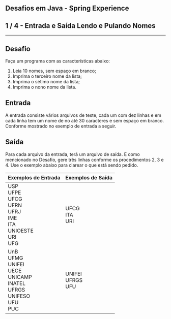 Desafios em Java - Spring Experience
------------------------------------
1 / 4 - Entrada e Saída Lendo e Pulando Nomes
---------------------------------------------

* * *

Desafio
-------

Faça um programa com as características abaixo:

1. Leia 10 nomes, sem espaço em branco;
2. Imprima o terceiro nome da lista;
3. Imprima o sétimo nome da lista;
4. Imprima o nono nome da lista.

Entrada
-------

A entrada consiste vários arquivos de teste, cada um com dez linhas e em cada linha tem um nome de no até 30 caracteres
e sem espaço em branco. Conforme mostrado no exemplo de entrada a seguir.

Saída
-----

Para cada arquivo da entrada, terá um arquivo de saída. E como mencionado no Desafio, gere três linhas conforme os
procedimentos 2, 3 e 4. Use o exemplo abaixo para clarear o que está sendo pedido.

| Exemplos de Entrada                                                                      | Exemplos de Saída      |
|:-----------------------------------------------------------------------------------------|:-----------------------|
| USP<br>UFPE<br>UFCG<br>UFRN<br>UFRJ<br>IME<br>ITA<br>UNIOESTE<br>URI<br>UFG              | UFCG<br>ITA<br>URI     |
| UnB<br>UFMG<br>UNIFEI<br>UECE<br>UNICAMP<br>INATEL<br>UFRGS<br>UNIFESO<br>UFU<br>PUC<br> | UNIFEI<br>UFRGS<br>UFU |
